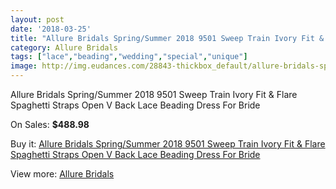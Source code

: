 ```yaml
---
layout: post
date: '2018-03-25'
title: "Allure Bridals Spring/Summer 2018 9501 Sweep Train Ivory Fit & Flare Spaghetti Straps Open V Back Lace Beading Dress For Bride"
category: Allure Bridals
tags: ["lace","beading","wedding","special","unique"]
image: http://img.eudances.com/28843-thickbox_default/allure-bridals-spring-summer-2018-9501-sweep-train-ivory-fit-flare-spaghetti-straps-open-v-back-lace-beading-dress-for-bride.jpg
---
```

Allure Bridals Spring/Summer 2018 9501 Sweep Train Ivory Fit & Flare Spaghetti Straps Open V Back Lace Beading Dress For Bride

On Sales: **$488.98**
<a href="https://www.eudances.com/en/allure-bridals/9456-allure-bridals-spring-summer-2018-9501-sweep-train-ivory-fit-flare-spaghetti-straps-open-v-back-lace-beading-dress-for-bride.html"><amp-img layout="responsive" width="600" height="600" src="//img.eudances.com/28843-thickbox_default/allure-bridals-spring-summer-2018-9501-sweep-train-ivory-fit-flare-spaghetti-straps-open-v-back-lace-beading-dress-for-bride.jpg" alt="Allure Bridals Spring/Summer 2018 9501 Sweep Train Ivory Fit & Flare Spaghetti Straps Open V Back Lace Beading Dress For Bride 0" /></a>
<a href="https://www.eudances.com/en/allure-bridals/9456-allure-bridals-spring-summer-2018-9501-sweep-train-ivory-fit-flare-spaghetti-straps-open-v-back-lace-beading-dress-for-bride.html"><amp-img layout="responsive" width="600" height="600" src="//img.eudances.com/28863-thickbox_default/allure-bridals-spring-summer-2018-9501-sweep-train-ivory-fit-flare-spaghetti-straps-open-v-back-lace-beading-dress-for-bride.jpg" alt="Allure Bridals Spring/Summer 2018 9501 Sweep Train Ivory Fit & Flare Spaghetti Straps Open V Back Lace Beading Dress For Bride 1" /></a>
<a href="https://www.eudances.com/en/allure-bridals/9456-allure-bridals-spring-summer-2018-9501-sweep-train-ivory-fit-flare-spaghetti-straps-open-v-back-lace-beading-dress-for-bride.html"><amp-img layout="responsive" width="600" height="600" src="//img.eudances.com/28862-thickbox_default/allure-bridals-spring-summer-2018-9501-sweep-train-ivory-fit-flare-spaghetti-straps-open-v-back-lace-beading-dress-for-bride.jpg" alt="Allure Bridals Spring/Summer 2018 9501 Sweep Train Ivory Fit & Flare Spaghetti Straps Open V Back Lace Beading Dress For Bride 2" /></a>
<a href="https://www.eudances.com/en/allure-bridals/9456-allure-bridals-spring-summer-2018-9501-sweep-train-ivory-fit-flare-spaghetti-straps-open-v-back-lace-beading-dress-for-bride.html"><amp-img layout="responsive" width="600" height="600" src="//img.eudances.com/28861-thickbox_default/allure-bridals-spring-summer-2018-9501-sweep-train-ivory-fit-flare-spaghetti-straps-open-v-back-lace-beading-dress-for-bride.jpg" alt="Allure Bridals Spring/Summer 2018 9501 Sweep Train Ivory Fit & Flare Spaghetti Straps Open V Back Lace Beading Dress For Bride 3" /></a>
<a href="https://www.eudances.com/en/allure-bridals/9456-allure-bridals-spring-summer-2018-9501-sweep-train-ivory-fit-flare-spaghetti-straps-open-v-back-lace-beading-dress-for-bride.html"><amp-img layout="responsive" width="600" height="600" src="//img.eudances.com/28860-thickbox_default/allure-bridals-spring-summer-2018-9501-sweep-train-ivory-fit-flare-spaghetti-straps-open-v-back-lace-beading-dress-for-bride.jpg" alt="Allure Bridals Spring/Summer 2018 9501 Sweep Train Ivory Fit & Flare Spaghetti Straps Open V Back Lace Beading Dress For Bride 4" /></a>
<a href="https://www.eudances.com/en/allure-bridals/9456-allure-bridals-spring-summer-2018-9501-sweep-train-ivory-fit-flare-spaghetti-straps-open-v-back-lace-beading-dress-for-bride.html"><amp-img layout="responsive" width="600" height="600" src="//img.eudances.com/28859-thickbox_default/allure-bridals-spring-summer-2018-9501-sweep-train-ivory-fit-flare-spaghetti-straps-open-v-back-lace-beading-dress-for-bride.jpg" alt="Allure Bridals Spring/Summer 2018 9501 Sweep Train Ivory Fit & Flare Spaghetti Straps Open V Back Lace Beading Dress For Bride 5" /></a>
<a href="https://www.eudances.com/en/allure-bridals/9456-allure-bridals-spring-summer-2018-9501-sweep-train-ivory-fit-flare-spaghetti-straps-open-v-back-lace-beading-dress-for-bride.html"><amp-img layout="responsive" width="600" height="600" src="//img.eudances.com/28858-thickbox_default/allure-bridals-spring-summer-2018-9501-sweep-train-ivory-fit-flare-spaghetti-straps-open-v-back-lace-beading-dress-for-bride.jpg" alt="Allure Bridals Spring/Summer 2018 9501 Sweep Train Ivory Fit & Flare Spaghetti Straps Open V Back Lace Beading Dress For Bride 6" /></a>
<a href="https://www.eudances.com/en/allure-bridals/9456-allure-bridals-spring-summer-2018-9501-sweep-train-ivory-fit-flare-spaghetti-straps-open-v-back-lace-beading-dress-for-bride.html"><amp-img layout="responsive" width="600" height="600" src="//img.eudances.com/28857-thickbox_default/allure-bridals-spring-summer-2018-9501-sweep-train-ivory-fit-flare-spaghetti-straps-open-v-back-lace-beading-dress-for-bride.jpg" alt="Allure Bridals Spring/Summer 2018 9501 Sweep Train Ivory Fit & Flare Spaghetti Straps Open V Back Lace Beading Dress For Bride 7" /></a>
<a href="https://www.eudances.com/en/allure-bridals/9456-allure-bridals-spring-summer-2018-9501-sweep-train-ivory-fit-flare-spaghetti-straps-open-v-back-lace-beading-dress-for-bride.html"><amp-img layout="responsive" width="600" height="600" src="//img.eudances.com/28856-thickbox_default/allure-bridals-spring-summer-2018-9501-sweep-train-ivory-fit-flare-spaghetti-straps-open-v-back-lace-beading-dress-for-bride.jpg" alt="Allure Bridals Spring/Summer 2018 9501 Sweep Train Ivory Fit & Flare Spaghetti Straps Open V Back Lace Beading Dress For Bride 8" /></a>
<a href="https://www.eudances.com/en/allure-bridals/9456-allure-bridals-spring-summer-2018-9501-sweep-train-ivory-fit-flare-spaghetti-straps-open-v-back-lace-beading-dress-for-bride.html"><amp-img layout="responsive" width="600" height="600" src="//img.eudances.com/28855-thickbox_default/allure-bridals-spring-summer-2018-9501-sweep-train-ivory-fit-flare-spaghetti-straps-open-v-back-lace-beading-dress-for-bride.jpg" alt="Allure Bridals Spring/Summer 2018 9501 Sweep Train Ivory Fit & Flare Spaghetti Straps Open V Back Lace Beading Dress For Bride 9" /></a>
<a href="https://www.eudances.com/en/allure-bridals/9456-allure-bridals-spring-summer-2018-9501-sweep-train-ivory-fit-flare-spaghetti-straps-open-v-back-lace-beading-dress-for-bride.html"><amp-img layout="responsive" width="600" height="600" src="//img.eudances.com/28854-thickbox_default/allure-bridals-spring-summer-2018-9501-sweep-train-ivory-fit-flare-spaghetti-straps-open-v-back-lace-beading-dress-for-bride.jpg" alt="Allure Bridals Spring/Summer 2018 9501 Sweep Train Ivory Fit & Flare Spaghetti Straps Open V Back Lace Beading Dress For Bride 10" /></a>
<a href="https://www.eudances.com/en/allure-bridals/9456-allure-bridals-spring-summer-2018-9501-sweep-train-ivory-fit-flare-spaghetti-straps-open-v-back-lace-beading-dress-for-bride.html"><amp-img layout="responsive" width="600" height="600" src="//img.eudances.com/28853-thickbox_default/allure-bridals-spring-summer-2018-9501-sweep-train-ivory-fit-flare-spaghetti-straps-open-v-back-lace-beading-dress-for-bride.jpg" alt="Allure Bridals Spring/Summer 2018 9501 Sweep Train Ivory Fit & Flare Spaghetti Straps Open V Back Lace Beading Dress For Bride 11" /></a>
<a href="https://www.eudances.com/en/allure-bridals/9456-allure-bridals-spring-summer-2018-9501-sweep-train-ivory-fit-flare-spaghetti-straps-open-v-back-lace-beading-dress-for-bride.html"><amp-img layout="responsive" width="600" height="600" src="//img.eudances.com/28852-thickbox_default/allure-bridals-spring-summer-2018-9501-sweep-train-ivory-fit-flare-spaghetti-straps-open-v-back-lace-beading-dress-for-bride.jpg" alt="Allure Bridals Spring/Summer 2018 9501 Sweep Train Ivory Fit & Flare Spaghetti Straps Open V Back Lace Beading Dress For Bride 12" /></a>
<a href="https://www.eudances.com/en/allure-bridals/9456-allure-bridals-spring-summer-2018-9501-sweep-train-ivory-fit-flare-spaghetti-straps-open-v-back-lace-beading-dress-for-bride.html"><amp-img layout="responsive" width="600" height="600" src="//img.eudances.com/28851-thickbox_default/allure-bridals-spring-summer-2018-9501-sweep-train-ivory-fit-flare-spaghetti-straps-open-v-back-lace-beading-dress-for-bride.jpg" alt="Allure Bridals Spring/Summer 2018 9501 Sweep Train Ivory Fit & Flare Spaghetti Straps Open V Back Lace Beading Dress For Bride 13" /></a>
<a href="https://www.eudances.com/en/allure-bridals/9456-allure-bridals-spring-summer-2018-9501-sweep-train-ivory-fit-flare-spaghetti-straps-open-v-back-lace-beading-dress-for-bride.html"><amp-img layout="responsive" width="600" height="600" src="//img.eudances.com/28850-thickbox_default/allure-bridals-spring-summer-2018-9501-sweep-train-ivory-fit-flare-spaghetti-straps-open-v-back-lace-beading-dress-for-bride.jpg" alt="Allure Bridals Spring/Summer 2018 9501 Sweep Train Ivory Fit & Flare Spaghetti Straps Open V Back Lace Beading Dress For Bride 14" /></a>
<a href="https://www.eudances.com/en/allure-bridals/9456-allure-bridals-spring-summer-2018-9501-sweep-train-ivory-fit-flare-spaghetti-straps-open-v-back-lace-beading-dress-for-bride.html"><amp-img layout="responsive" width="600" height="600" src="//img.eudances.com/28849-thickbox_default/allure-bridals-spring-summer-2018-9501-sweep-train-ivory-fit-flare-spaghetti-straps-open-v-back-lace-beading-dress-for-bride.jpg" alt="Allure Bridals Spring/Summer 2018 9501 Sweep Train Ivory Fit & Flare Spaghetti Straps Open V Back Lace Beading Dress For Bride 15" /></a>
<a href="https://www.eudances.com/en/allure-bridals/9456-allure-bridals-spring-summer-2018-9501-sweep-train-ivory-fit-flare-spaghetti-straps-open-v-back-lace-beading-dress-for-bride.html"><amp-img layout="responsive" width="600" height="600" src="//img.eudances.com/28848-thickbox_default/allure-bridals-spring-summer-2018-9501-sweep-train-ivory-fit-flare-spaghetti-straps-open-v-back-lace-beading-dress-for-bride.jpg" alt="Allure Bridals Spring/Summer 2018 9501 Sweep Train Ivory Fit & Flare Spaghetti Straps Open V Back Lace Beading Dress For Bride 16" /></a>
<a href="https://www.eudances.com/en/allure-bridals/9456-allure-bridals-spring-summer-2018-9501-sweep-train-ivory-fit-flare-spaghetti-straps-open-v-back-lace-beading-dress-for-bride.html"><amp-img layout="responsive" width="600" height="600" src="//img.eudances.com/28847-thickbox_default/allure-bridals-spring-summer-2018-9501-sweep-train-ivory-fit-flare-spaghetti-straps-open-v-back-lace-beading-dress-for-bride.jpg" alt="Allure Bridals Spring/Summer 2018 9501 Sweep Train Ivory Fit & Flare Spaghetti Straps Open V Back Lace Beading Dress For Bride 17" /></a>
<a href="https://www.eudances.com/en/allure-bridals/9456-allure-bridals-spring-summer-2018-9501-sweep-train-ivory-fit-flare-spaghetti-straps-open-v-back-lace-beading-dress-for-bride.html"><amp-img layout="responsive" width="600" height="600" src="//img.eudances.com/28846-thickbox_default/allure-bridals-spring-summer-2018-9501-sweep-train-ivory-fit-flare-spaghetti-straps-open-v-back-lace-beading-dress-for-bride.jpg" alt="Allure Bridals Spring/Summer 2018 9501 Sweep Train Ivory Fit & Flare Spaghetti Straps Open V Back Lace Beading Dress For Bride 18" /></a>
<a href="https://www.eudances.com/en/allure-bridals/9456-allure-bridals-spring-summer-2018-9501-sweep-train-ivory-fit-flare-spaghetti-straps-open-v-back-lace-beading-dress-for-bride.html"><amp-img layout="responsive" width="600" height="600" src="//img.eudances.com/28845-thickbox_default/allure-bridals-spring-summer-2018-9501-sweep-train-ivory-fit-flare-spaghetti-straps-open-v-back-lace-beading-dress-for-bride.jpg" alt="Allure Bridals Spring/Summer 2018 9501 Sweep Train Ivory Fit & Flare Spaghetti Straps Open V Back Lace Beading Dress For Bride 19" /></a>
<a href="https://www.eudances.com/en/allure-bridals/9456-allure-bridals-spring-summer-2018-9501-sweep-train-ivory-fit-flare-spaghetti-straps-open-v-back-lace-beading-dress-for-bride.html"><amp-img layout="responsive" width="600" height="600" src="//img.eudances.com/28844-thickbox_default/allure-bridals-spring-summer-2018-9501-sweep-train-ivory-fit-flare-spaghetti-straps-open-v-back-lace-beading-dress-for-bride.jpg" alt="Allure Bridals Spring/Summer 2018 9501 Sweep Train Ivory Fit & Flare Spaghetti Straps Open V Back Lace Beading Dress For Bride 20" /></a>

Buy it: [Allure Bridals Spring/Summer 2018 9501 Sweep Train Ivory Fit & Flare Spaghetti Straps Open V Back Lace Beading Dress For Bride](https://www.eudances.com/en/allure-bridals/9456-allure-bridals-spring-summer-2018-9501-sweep-train-ivory-fit-flare-spaghetti-straps-open-v-back-lace-beading-dress-for-bride.html "Allure Bridals Spring/Summer 2018 9501 Sweep Train Ivory Fit & Flare Spaghetti Straps Open V Back Lace Beading Dress For Bride")

View more: [Allure Bridals](https://www.eudances.com/en/2-allure-bridals "Allure Bridals")